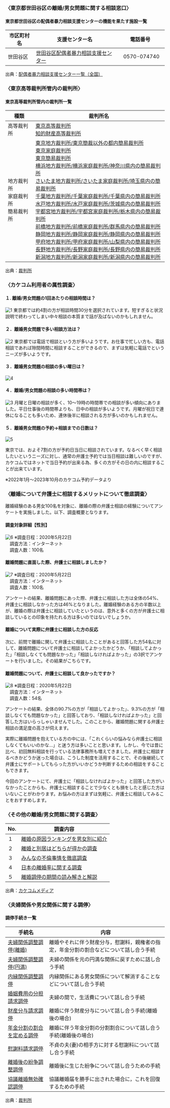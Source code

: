 <!-- カケコム活用のヒント【東京都世田谷区】離婚/男女問題編 -->

### 〈東京都世田谷区の離婚/男女問題に関する相談窓口〉
#### 東京都世田谷区の配偶者暴力相談支援センターの機能を果たす施設一覧
|  市区町村名  |  支援センター名  |  電話番号  |
| ---- | ---- | ---- |
|  世田谷区  |  [世田谷区配偶者暴力相談支援センター](https://www.city.setagaya.lg.jp/mokuji/kurashi/008/004/d00005030.html)  |　0570-074740　|

出典：[配偶者暴力相談支援センター一覧（全国）](https://www.gender.go.jp/policy/no_violence/e-vaw/soudankikan/pdf/center.pdf)

### 〈東京高等裁判所管内の裁判所〉
#### 東京高等裁判所管内の裁判所一覧
|  種類  |  裁判所名  |
| ---- | ---- |
|  高等裁判所  |  [東京高等裁判所](https://www.courts.go.jp/tokyo-h/index.html)<br>[知的財産高等裁判所](https://www.ip.courts.go.jp/index.html)  |
|  地方裁判所<br>家庭裁判所<br>簡易裁判所  |  [東京地方裁判所/東京簡裁以外の都内簡易裁判所](https://www.courts.go.jp/tokyo/index.html)<br>[東京家庭裁判所](https://www.courts.go.jp/tokyo-f/index.html)<br>[東京簡易裁判所](https://www.courts.go.jp/tokyo-s/index.html)<br>[横浜地方裁判所/横浜家庭裁判所/神奈川県内の簡易裁判所](https://www.courts.go.jp/yokohama/index.html)<br>[さいたま地方裁判所/さいたま家庭裁判所/埼玉県内の簡易裁判所](https://www.courts.go.jp/saitama/index.html)<br>[千葉地方裁判所/千葉家庭裁判所/千葉県内の簡易裁判所](https://www.courts.go.jp/chiba/index.html)<br>[水戸地方裁判所/水戸家庭裁判所/茨城県内の簡易裁判所](https://www.courts.go.jp/mito/index.html)<br>[宇都宮地方裁判所/宇都宮家庭裁判所/栃木県内の簡易裁判所](https://www.courts.go.jp/utsunomiya/index.html)<br>[前橋地方裁判所/前橋家庭裁判所/群馬県内の簡易裁判所](https://www.courts.go.jp/maebashi/index.html)<br>[静岡地方裁判所/静岡家庭裁判所/静岡県内の簡易裁判所](https://www.courts.go.jp/shizuoka/index.html)<br>[甲府地方裁判所/甲府家庭裁判所/山梨県内の簡易裁判所](https://www.courts.go.jp/koufu/index.html)<br>[長野地方裁判所/長野家庭裁判所/長野県内の簡易裁判所](https://www.courts.go.jp/nagano/index.html)<br>[新潟地方裁判所/新潟家庭裁判所/新潟県内の簡易裁判所](https://www.courts.go.jp/niigata/index.html)  |

出典：[裁判所](https://www.courts.go.jp/courthouse/map/map_list/index.html)

### 〈カケコム利用者の属性調査〉
#### １. 離婚/男女問題の1回あたりの相談時間は？
![1](https://github.com/kakekomu/unique-contents/assets/116237570/53a48407-5acd-4503-95ae-8eb2cbc988f8)
東京都では約4割の方が相談時間30分を選択されています。短すぎると状況説明で終わってしまい中々相談の本質まで話が及ばないのかもしれません。

#### ２．離婚男女問題で多い相談方法は？
![2](https://github.com/kakekomu/unique-contents/assets/116237570/1b5d11e4-a550-4991-b2c5-f5c330d1bf1d)
東京都では電話で相談という方が多いようです。お仕事で忙しい方も、電話相談であれば隙間時間に相談することができるので、まずは気軽に電話でというニーズが多いようです。

#### ３．離婚男女問題の相談の多い曜日は？　
![4](https://github.com/kakekomu/unique-contents/assets/116237570/b0099bab-9dd0-4091-800f-76f5109e9f23)
#### ４．離婚/男女問題の相談の多い時間帯は？
![3](https://github.com/kakekomu/unique-contents/assets/116237570/4911b37f-281f-4091-ae04-11d8a876efe2)
月曜と日曜の相談が多く、10～19時の時間帯での相談が多い傾向にありました。平日仕事後の時間帯よりも、日中の相談が多いようです。月曜が祝日で連休になることも多いため、連休後半に相談される方が多いのかもしれません。

#### ５．離婚男女問題の予約→相談までの日数は？
![5](https://github.com/kakekomu/unique-contents/assets/116237570/721713ec-9875-40f8-9c2e-1618f9127bc6)


東京では、およそ7割の方が予約日当日に相談されています。なるべく早く相談したいというニーズに対し、通常の弁護士予約では当日相談は難しいのですが、カケコムではネットで当日予約が出来る為、多くの方がその日の内に相談することが出来ています。

※2022年1月～2023年10月のカケコム予約データより

### 〈離婚について弁護士に相談するメリットについて徹底調査〉

離婚経験のある男女100名を対象に、離婚の際の弁護士相談の経験についてアンケートを実施しました。以下、調査概要となります。

#### 調査対象詳細【性別】
![6](https://github.com/kakekomu/unique-contents/assets/116237570/b8726002-7846-4a64-a842-e6e8f210b61a)
※調査日程：2020年5月22日  
　調査方法：インターネット  
　調査人数：100名
　
#### 離婚問題に直面した際、弁護士に相談しましたか？
![7](https://github.com/kakekomu/unique-contents/assets/116237570/58aa50de-2911-4dbd-ad8a-f25ac51837e6)
※調査日程：2020年5月22日  
　調査方法：インターネット  
　調査人数：100名  

アンケートの結果、離婚問題にあった際、弁護士に相談した方は全体の54%、弁護士に相談しなかった方は46%となりました。離婚経験のある方の半数以上が、離婚の際は弁護士に相談していたというのは、意外と多くの方が弁護士に相談しているとの印象を持たれる方は多いのではないでしょうか。  

#### 離婚について実際に弁護士に相談した方の反応

次に、前問で離婚に関して弁護士に相談したことがあると回答した方54名に対して、離婚問題について弁護士に相談してよかったかどうか、「相談してよかった」「相談しなくても問題なかった」「相談しなければよかった」の3択でアンケートを行いました。その結果がこちらです。

#### 離婚問題について、弁護士に相談して良かったですか？
![8](https://github.com/kakekomu/unique-contents/assets/116237570/f45ae9f6-8176-4ee2-af7a-aef3bdf5c454)
※調査日程：2020年5月22日  
　調査方法：インターネット  
　調査人数：54名 
 
アンケートの結果、全体の90.7%の方が「相談してよかった」、9.3%の方が「相談しなくても問題なかった」と回答しており、「相談しなければよかった」と回答した方はいらっしゃいませんでした。このことから、離婚問題に関する弁護士相談の満足度の高さが伺えます。

実際に離婚問題を抱えている方の中には、「これくらいの悩みなら弁護士に相談しなくてもいいのかな…」と迷う方は多いことと思います。しかし、今では昔に比べ、初回無料相談を行っている法律事務所も増えてきました。弁護士に相談するべきかどうか迷った場合は、こうした制度を活用することで、その後継続して弁護士にサポートしてもらった方がいいかどうか判断するための相談をすることもできます。

今回のアンケートにて、弁護士に「相談しなければよかった」と回答した方がいなかったことからも、弁護士に相談することで少なくとも損をしたと感じた方はいないことがわかります。お悩みの方はまずは気軽に、弁護士に相談してみることをおすすめします。

### 〈その他の離婚/男女問題に関する調査〉

|  No.  |  調査内容  |
| ---- | ---- |
|  １  |  [離婚の原因ランキングを男女別に紹介](https://www.kakekomu.com/media/49580/)   |
|  ２  |  [離婚と別居はどちらが得かの調査](https://www.kakekomu.com/media/22984/)   |
|  ３  |  [みんなの不倫事情を徹底調査](https://www.kakekomu.com/media/18851/)   |
|  ４  |  [日本の離婚率に関する調査](https://www.kakekomu.com/media/5993/)   |
|  ５  |  [離婚調停の期間の読み解きと解説](https://www.kakekomu.com/media/49536/)   |

出典：[カケコムメディア](https://www.kakekomu.com/media/)
### 〈夫婦関係や男女関係に関する調停〉 
#### 調停手続き一覧

|  手続名  |  内容  |
| ---- | ---- |
|  [夫婦関係調整調停(離婚)](https://www.courts.go.jp/saiban/syurui/syurui_kazi/kazi_07_01/index.html)  |  離婚やそれに伴う財産分与，慰謝料，親権者の指定，年金分割の割合などについて話し合う手続  |
|  [夫婦関係調整調停(円満)](https://www.courts.go.jp/saiban/syurui/syurui_kazi/kazi_07_02/index.html)  |  夫婦の関係を元の円満な関係に戻すために話し合う手続  |
|  [内縁関係調整調停](https://www.courts.go.jp/saiban/syurui/syurui_kazi/kazi_07_19/index.html)  |  内縁関係にある男女関係について解消することなどについて話し合う手続  |
|  [婚姻費用の分担請求調停](https://www.courts.go.jp/saiban/syurui/syurui_kazi/kazi_07_03/index.html)  |  夫婦の間で，生活費について話し合う手続  |
|  [財産分与請求調停](https://www.courts.go.jp/saiban/syurui/syurui_kazi/kazi_07_04/index.html)  |  離婚に伴う財産分与について話し合う手続(離婚後の場合)  |
|  [年金分割の割合を定める調停](https://www.courts.go.jp/saiban/syurui/syurui_kazi/kazi_07_17/index.html)  |  離婚に伴う年金分割の分割割合について話し合う手続(離婚後の場合)  |
|  [慰謝料請求調停](https://www.courts.go.jp/saiban/syurui/syurui_kazi/kazi_07_05/index.html)  |  不貞の夫(妻)の相手方に対する慰謝料について話し合う手続  |
|  [離婚後の紛争調整調停](https://www.courts.go.jp/saiban/syurui/syurui_kazi/kazi_07_20/index.html)  |  離婚後に生じた紛争について話し合うための手続  |
|  [協議離婚無効確認調停](https://www.courts.go.jp/saiban/syurui/syurui_kazi/kazi_07_14/index.html)  |  協議離婚届を勝手に出された場合に，これを回復するための手続  |

出典：[裁判所](https://www.courts.go.jp/saiban/syurui/syurui_kazi/kazi_03_2/index.html)
